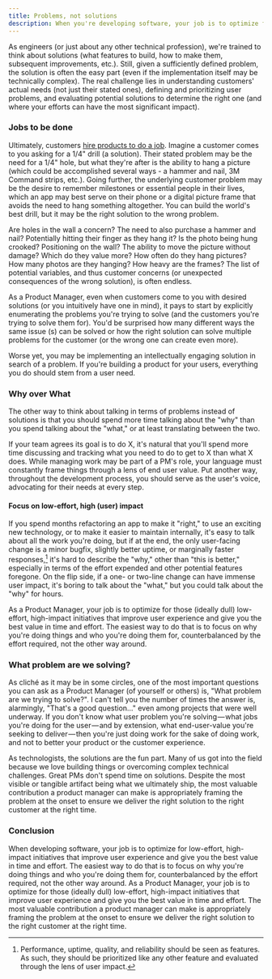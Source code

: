 ```yaml
---
title: Problems, not solutions
description: When you're developing software, your job is to optimize for low-effort, high-impact initiatives that improve user experience and give you the best value in time and effort. The easiest way to do that is to focus on why you're doing things and who you're doing them for, counterbalanced by the effort required, not the other way around.
---
```


As engineers (or just about any other technical profession), we're trained to think about solutions (what features to build, how to make them, subsequent improvements, etc.). Still, given a sufficiently defined problem, the solution is often the easy part (even if the implementation itself may be technically complex). The real challenge lies in understanding customers' actual needs (not just their stated ones), defining and prioritizing user problems, and evaluating potential solutions to determine the right one (and where your efforts can have the most significant impact).

### Jobs to be done

Ultimately, customers [hire products to do a job](https://hbr.org/2016/09/know-your-customers-jobs-to-be-done). Imagine a customer comes to you asking for a 1/4" drill (a solution). Their stated problem may be the need for a 1/4" hole, but what they're after is the ability to hang a picture (which could be accomplished several ways - a hammer and nail, 3M Command strips, etc.). Going further, the underlying customer problem may be the desire to remember milestones or essential people in their lives, which an app may best serve on their phone or a digital picture frame that avoids the need to hang something altogether. You can build the world's best drill, but it may be the right solution to the wrong problem.

Are holes in the wall a concern? The need to also purchase a hammer and nail? Potentially hitting their finger as they hang it? Is the photo being hung crooked? Positioning on the wall? The ability to move the picture without damage? Which do they value more? How often do they hang pictures? How many photos are they hanging? How heavy are the frames? The list of potential variables, and thus customer concerns (or unexpected consequences of the wrong solution), is often endless.

As a Product Manager, even when customers come to you with desired solutions (or you intuitively have one in mind), it pays to start by explicitly enumerating the problems you're trying to solve (and the customers you're trying to solve them for). You'd be surprised how many different ways the same issue (s) can be solved or how the right solution can solve multiple problems for the customer (or the wrong one can create even more).

Worse yet, you may be implementing an intellectually engaging solution in search of a problem. If you're building a product for your users, everything you do should stem from a user need.

### Why over What

The other way to think about talking in terms of problems instead of solutions is that you should spend more time talking about the "why" than you spend talking about the "what," or at least translating between the two.

If your team agrees its goal is to do X, it's natural that you'll spend more time discussing and tracking what you need to do to get to X than what X does. While managing work may be part of a PM's role, your language must constantly frame things through a lens of end user value. Put another way, throughout the development process, you should serve as the user's voice, advocating for their needs at every step.

#### Focus on low-effort, high (user) impact

If you spend months refactoring an app to make it "right," to use an exciting new technology, or to make it easier to maintain internally, it's easy to talk about all the work you're doing, but if at the end, the only user-facing change is a minor bugfix, slightly better uptime, or marginally faster responses,[^features] it's hard to describe the "why," other than "this is better," especially in terms of the effort expended and other potential features foregone. On the flip side, if a one- or two-line change can have immense user impact, it's boring to talk about the "what," but you could talk about the "why" for hours.

As a Product Manager, your job is to optimize for those (ideally dull) low-effort, high-impact initiatives that improve user experience and give you the best value in time and effort. The easiest way to do that is to focus on why you're doing things and who you're doing them for, counterbalanced by the effort required, not the other way around.

### What problem are we solving?

As cliché as it may be in some circles, one of the most important questions you can ask as a Product Manager (of yourself or others) is, "What problem are we trying to solve?". I can't tell you the number of times the answer is, alarmingly, "That's a good question…" even among projects that were well underway. If you don't know what user problem you're solving — what jobs you're doing for the user — and by extension, what end-user-value you're seeking to deliver — then you're just doing work for the sake of doing work, and not to better your product or the customer experience.

As technologists, the solutions are the fun part. Many of us got into the field because we love building things or overcoming complex technical challenges. Great PMs don't spend time on solutions. Despite the most visible or tangible artifact being what we ultimately ship, the most valuable contribution a product manager can make is appropriately framing the problem at the onset to ensure we deliver the right solution to the right customer at the right time.

### Conclusion

When developing software, your job is to optimize for low-effort, high-impact initiatives that improve user experience and give you the best value in time and effort. The easiest way to do that is to focus on why you're doing things and who you're doing them for, counterbalanced by the effort required, not the other way around. As a Product Manager, your job is to optimize for those (ideally dull) low-effort, high-impact initiatives that improve user experience and give you the best value in time and effort. The most valuable contribution a product manager can make is appropriately framing the problem at the onset to ensure we deliver the right solution to the right customer at the right time.

[^features]: Performance, uptime, quality, and reliability should be seen as features. As such, they should be prioritized like any other feature and evaluated through the lens of user impact.
